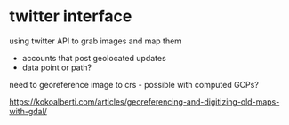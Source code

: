 # twitter interface

using twitter API to grab images and map them

- accounts that post geolocated updates
- data point or path?

need to georeference image to crs - possible with computed GCPs?

https://kokoalberti.com/articles/georeferencing-and-digitizing-old-maps-with-gdal/




